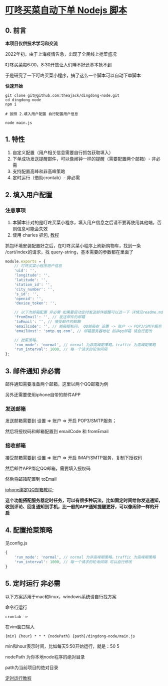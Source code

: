 # [叮咚买菜自动下单 Nodejs 脚本](https://www.github.com/theajack/dingdong-node)

## 0. 前言

**本项目仅供技术学习和交流**

2022年初，由于上海疫情告急，出现了全民线上抢菜盛况

叮咚买菜每6:00，8:30开放让人们睡不好还基本抢不到

于是研究了一下叮咚买菜小程序，搞了这么一个脚本可以自动下单脚本

**快速开始**

```
git clone git@github.com:theajack/dingdong-node.git
cd dingdong-node
npm i

# 按照 2.填入用户配置 自行配置用户信息

node main.js
```

## 1. 特性

1. 自定义配置（用户相关信息需要自行抓包获取填入）
2. 下单成功发送提醒邮件，可以像闹钟一样的提醒（需要配置两个邮箱）- 非必需
3. 支持配置高峰和非高峰策略
4. 定时运行（借助crontab）- 非必需

## 2. 填入用户配置

### 注意事项

1. 本脚本针对的是叮咚买菜小程序，填入用户信息之后请不要再使用其他端，否则信息可能会失效
2. 使用 charles 抓包, [教程](https://blog.csdn.net/AI_Green/article/details/120168352)

抓包环境安装配置好之后，在叮咚买菜小程序上刷新购物车，找到一条 /cart/index的请求，找 query-string，基本需要的参数都在里面了

```js
module.exports = {    
    // 叮咚买菜小程序用户信息
    'uid': '',
    'longitude': '',
    'latitude': '',
    'station_id': '',
    'city_number': '',
    's_id': '',
    'openid': '',
    'device_token': '',

    // 以下为邮箱配置 非必需 如果要启动定时发送邮件提醒可以选一下 详情见readme.md
    'fromEmail': '', // 发送邮件的邮箱
    'toEmail': '', // 接受邮件的邮箱
    'emailCode': '', // 邮箱授权码， QQ邮箱在 设置 -> 账户 -> POP3/SMTP服务 中开启
    'emailHost': 'smtp.qq.com', // 邮箱服务器地址 如非qq邮箱 请自行更改

    // 抢菜策略，
    'run_mode': 'normal', // normal 为非高峰期策略，traffic 为高峰期策略
    'run_interval': 1000, // 每一个请求的轮询间隔
};
```

## 3. 邮件通知 非必需

邮件通知需要准备两个邮箱，这里以两个QQ邮箱为例

另外还需要使用iphone自带的邮件APP

### 发送邮箱

发送邮箱需要到 设置 => 账户  => 开启 POP3/SMTP服务；

然后将授权码和邮箱配置到 emailCode 和 fromEmail

### 接收邮箱

接受邮箱需要到 设置 => 账户  => 开启 IMAP/SMTP服务，复制下授权码

然后邮件APP绑定QQ邮箱，需要填入授权码

然后将邮箱配置到 toEmail

[iphone绑定QQ邮箱教程](https://zhidao.baidu.com/question/1950479000046686868.html?qbl=relate_question_2&word=iphone%D3%CA%BC%FE%D4%F5%C3%B4%CC%ED%BC%D3qq%D3%CA%CF%E4);

**这个功能搭配服务器定时任务，可以有很多种玩法，比如固定时间给你发送通知，收到评论、回复通知到手机，比一般的APP通知提醒更好，可以像闹钟一样的开启**

## 4. 配置抢菜策略

见config.js

```js
{
    'run_mode': 'normal', // normal 为非高峰期策略，traffic 为高峰期策略
    'run_interval': 1000, // 每一个请求的轮询间隔 可以自行修改
}
```

## 5. 定时运行 非必需

以下方案适用于mac和linux，windows系统请自行找方案

命令行运行

```
crontab -e
```

在vim窗口输入

```
{min} {hour} * * * {nodePath} {path}/dingdong-node/main.js
```

min和hour表示时间，比如每天5:50开始运行，就是：50 5

nodePath 为你本地node程序的绝对目录

path为当前项目的绝对目录

[定时运行教程](https://www.runoob.com/w3cnote/linux-crontab-tasks.html)
